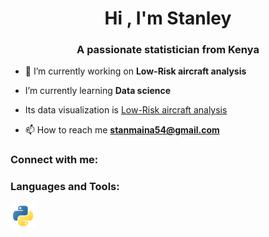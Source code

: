 <h1 align="center">Hi , I'm Stanley</h1>
<h3 align="center">A passionate statistician from Kenya</h3>

- 🔭 I’m currently working on **Low-Risk aircraft analysis**

- I’m currently learning **Data science**

- Its data visualization is [Low-Risk aircraft analysis](https://public.tableau.com/app/profile/stanley.maina/viz/airAccidents/analysisdashboard)

- 📫 How to reach me **stanmaina54@gmail.com**

<h3 align="left">Connect with me:</h3>
<p align="left">
</p>

<h3 align="left">Languages and Tools:</h3>
<p align="left"> <a href="https://www.python.org" target="_blank" rel="noreferrer"> <img src="https://raw.githubusercontent.com/devicons/devicon/master/icons/python/python-original.svg" alt="python" width="40" height="40"/> </a> </p>

